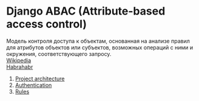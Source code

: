 # Django ABAC (Attribute-based access control)

Модель контроля доступа к объектам, основанная на анализе правил для атрибутов
объектов или субъектов, возможных операций с ними и окружения,
соответствующего запросу.
<br/>[Wikipedia](https://ru.wikipedia.org/wiki/%D0%A0%D0%B0%D0%B7%D0%B3%D1%80%D0%B0%D0%BD%D0%B8%D1%87%D0%B5%D0%BD%D0%B8%D0%B5_%D0%B4%D0%BE%D1%81%D1%82%D1%83%D0%BF%D0%B0_%D0%BD%D0%B0_%D0%BE%D1%81%D0%BD%D0%BE%D0%B2%D0%B5_%D0%B0%D1%82%D1%80%D0%B8%D0%B1%D1%83%D1%82%D0%BE%D0%B2)
<br/>[Habrahabr](https://habrahabr.ru/company/custis/blog/248649/)

1. [Project architecture](docs/project_architecture.md)
1. [Authentication](docs/authentication.md)
1. [Rules](docs/rules.md)